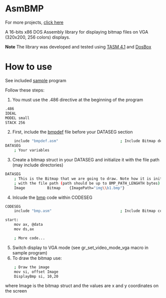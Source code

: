 # AsmBMP
For more projects, [click here](http://odedc.net)

A 16-bits x86 DOS Assembly library for displaying bitmap files on VGA (320x200, 256 colors) displays.

**Note** The library was developed and tested using [TASM 4.1](https://sourceforge.net/projects/guitasm8086/files/) and [DosBox](https://www.dosbox.com/)

# How to use
See included [sample](sample.asm) program

Follow these steps:
1. You must use the .486 directive at the beginning of the program
```sh
.486
IDEAL
MODEL small
STACK 256
```
2. First, include the [bmpdef](bmpdef.asm) file before your DATASEG section
```sh
    include "bmpdef.asm"                            ; Include Bitmap definitions
DATASEG
    ; Your variables
```
3. Create a bitmap struct in your DATASEG and initialize it with the file path (may include directories)
```sh
DATASEG
    ; This is the Bitmap that we are going to draw. Note how it is initialized
    ; with the file path (path should be up to BMP_PATH_LENGHTH bytes)
    Image          Bitmap    {ImagePath="img\\b1.bmp"}
```
4. Inlcude the [bmp](bmp.asm) code within CODESEG
```sh
CODESEG
    include "bmp.asm"                               ; Include Bitmap code

start:
    mov ax, @data
    mov ds,ax

    ; More code...    
```
5. Switch display to VGA mode (see gr_set_video_mode_vga macro in sample program)
6. To draw the bitmap use:
```sh
    ; Draw the image
    mov si, offset Image
    DisplayBmp si, 10,20
```
where Image is the bitmap struct and the values are x and y coordinates on the screen


